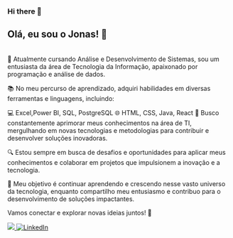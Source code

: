 ### Hi there 👋

<h2>Olá, eu sou o Jonas! 👋</h2>
<br>
🌟 Atualmente cursando Análise e Desenvolvimento de Sistemas, sou um entusiasta da área de Tecnologia da Informação, apaixonado por programação e análise de dados.

📚 No meu percurso de aprendizado, adquiri habilidades em diversas ferramentas e linguagens, incluindo:

💻 Excel,Power BI, SQL, PostgreSQL
🌐 HTML, CSS, Java, React
🚀 Busco constantemente aprimorar meus conhecimentos na área de TI, mergulhando em novas tecnologias e metodologias para contribuir e desenvolver soluções inovadoras.

🔍 Estou sempre em busca de desafios e oportunidades para aplicar meus conhecimentos e colaborar em projetos que impulsionem a inovação e a tecnologia.

🌱 Meu objetivo é continuar aprendendo e crescendo nesse vasto universo da tecnologia, enquanto compartilho meu entusiasmo e contribuo para o desenvolvimento de soluções impactantes.

Vamos conectar e explorar novas ideias juntos! 🚀

<a href="jflienemann@msn.com"> <img src="https://img.shields.io/badge/Gmail-D14836?style=for-the-badge&logo=gmail&logoColor=white"> 
<a href="www.linkedin.com/in/jonasflienemann"> <img src="https://img.shields.io/badge/LinkedIn-0077B5?style=for-the-badge&logo=linkedin&logoColor=white" alt="LinkedIn">

